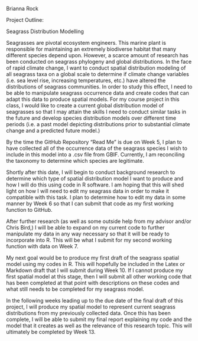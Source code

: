 Brianna Rock

Project Outline:                                                                                      

Seagrass Distribution Modelling

Seagrasses are pivotal ecosystem engineers. This marine plant is responsible for maintaining an extremely biodiverse habitat that many different species depend upon. However, a scarce amount of research has been conducted on seagrass phylogeny and global distributions. In the face of rapid climate change, I want to conduct spatial distribution modeling of all seagrass taxa on a global scale to determine if climate change variables (i.e. sea level rise, increasing temperatures, etc.) have altered the distributions of seagrass communities. In order to study this effect, I need to be able to manipulate seagrass occurrence data and create codes that can adapt this data to produce spatial models. For my course project in this class, I would like to create a current global distribution model of seagrasses so that I may attain the skills I need to conduct similar tasks in the future and develop species distribution models over different time periods (i.e. a past model depicting distributions prior to substantial climate change and a predicted future model.)

By the time the GitHub Repository “Read Me” is due on Week 5, I plan to have collected all of the occurrence data of the seagrass species I wish to include in this model into a .csv file from GBIF. Currently, I am reconciling the taxonomy to determine which species are legitimate. 

Shortly after this date, I will begin to conduct background research to determine which type of spatial distribution model I want to produce and how I will do this using code in R software. I am hoping that this will shed light on how I will need to edit my seagrass data in order to make it compatible with this task. I plan to determine how to edit my data in some manner by Week 6 so that I can submit that code as my first working function to GitHub.

After further research (as well as some outside help from my advisor and/or Chris Bird,) I will be able to expand on my current code to further manipulate my data in any way necessary so that it will be ready to incorporate into R. This will be what I submit for my second working function with data on Week 7.

My next goal would be to produce my first draft of the seagrass spatial model using my codes in R. This will hopefully be included in the Latex or Markdown draft that I will submit during Week 10. If I cannot produce my first spatial model at this stage, then I will submit all other working code that has been completed at that point with descriptions on these codes and what still needs to be completed for my seagrass model.

In the following weeks leading up to the due date of the final draft of this project, I will produce my spatial model to represent current seagrass distributions from my previously collected data. Once this has been complete, I will be able to submit my final report explaining my code and the model that it creates as well as the relevance of this research topic. This will ultimately be completed by Week 13.


